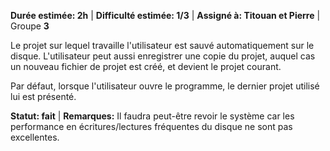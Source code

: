 **Durée estimée: 2h** | **Difficulté estimée: 1/3** | **Assigné à: Titouan et Pierre** | Groupe **3**

Le projet sur lequel travaille l'utilisateur est sauvé automatiquement sur le disque. L'utilisateur peut aussi enregistrer une copie du projet, auquel cas un nouveau fichier de projet est créé, et devient le projet courant.

Par défaut, lorsque l'utilisateur ouvre le programme, le dernier projet utilisé lui est présenté.

**Statut: fait** | **Remarques:** Il faudra peut-être revoir le système car les performance en écritures/lectures fréquentes du disque ne sont pas excellentes.
